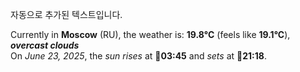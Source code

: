 
자동으로 추가된 텍스트입니다.

<!--START_SECTION:weather:moscow-->
Currently in **Moscow** (RU), the weather is: **19.8°C** (feels like **19.1°C**), ***overcast clouds***<br/>
On *June 23, 2025*, the *sun rises* at 🌅**03:45** and *sets* at 🌇**21:18**.
<!--END_SECTION:weather-->
